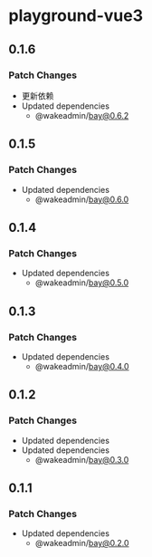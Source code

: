 # playground-vue3

## 0.1.6

### Patch Changes

- 更新依赖
- Updated dependencies
  - @wakeadmin/bay@0.6.2

## 0.1.5

### Patch Changes

- Updated dependencies
  - @wakeadmin/bay@0.6.0

## 0.1.4

### Patch Changes

- Updated dependencies
  - @wakeadmin/bay@0.5.0

## 0.1.3

### Patch Changes

- Updated dependencies
  - @wakeadmin/bay@0.4.0

## 0.1.2

### Patch Changes

- Updated dependencies
- Updated dependencies
  - @wakeadmin/bay@0.3.0

## 0.1.1

### Patch Changes

- Updated dependencies
  - @wakeadmin/bay@0.2.0
